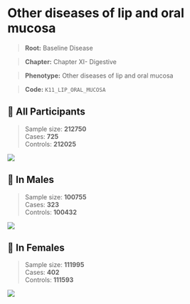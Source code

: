 # Other diseases of lip and oral mucosa

> **Root:** Baseline Disease  

> **Chapter:** Chapter XI- Digestive  

> **Phenotype:** Other diseases of lip and oral mucosa  

> **Code:** `K11_LIP_ORAL_MUCOSA`

## 🧪 All Participants  
> Sample size: **212750**  
> Cases: **725**  
> Controls: **212025**
<img src="/Disease/Figures/ALL/Baseline/K11_LIP_ORAL_MUCOSA.png"/>
<CsvTable src="/public/Disease/Data/ALL/Baseline/LG_K11_LIP_ORAL_MUCOSA.csv" label="🔍 View full results" />

## 👨 In Males  
> Sample size: **100755**  
> Cases: **323**  
> Controls: **100432**
<img src="/Disease/Figures/Male/Baseline/K11_LIP_ORAL_MUCOSA.png"/>
<CsvTable src="/public/Disease/Data/Male/Baseline/LG_K11_LIP_ORAL_MUCOSA.csv" label="🔍 View full results" />

## 👩 In Females  
> Sample size: **111995**  
> Cases: **402**  
> Controls: **111593**
<img src="/Disease/Figures/Female/Baseline/K11_LIP_ORAL_MUCOSA.png"/>
<CsvTable src="/public/Disease/Data/Female/Baseline/LG_K11_LIP_ORAL_MUCOSA.csv" label="🔍 View full results" />
